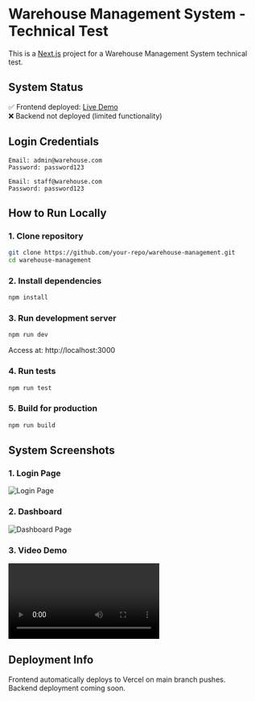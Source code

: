# Warehouse Management System - Technical Test

This is a [Next.js](https://nextjs.org) project for a Warehouse Management System technical test.

## System Status  
✅ Frontend deployed: [Live Demo](https://technicaltest-warehouse-fe.vercel.app/)  
❌ Backend not deployed (limited functionality)

## Login Credentials
```
Email: admin@warehouse.com
Password: password123
```
```
Email: staff@warehouse.com
Password: password123
```

## How to Run Locally

### 1. Clone repository
```bash
git clone https://github.com/your-repo/warehouse-management.git
cd warehouse-management
```

### 2. Install dependencies
```bash
npm install
```

### 3. Run development server
```bash
npm run dev
```
Access at: http://localhost:3000

### 4. Run tests
```bash
npm run test
```

### 5. Build for production
```bash
npm run build
```

## System Screenshots

### 1. Login Page
![Login Page](/images/ssLogin.png)

### 2. Dashboard
![Dashboard Page](/images/ssHome.png)

### 3. Video Demo
![Warehouse Demo Video technicaltest-warehouse-fe.vercel.app](https://technicaltest-warehouse-fe.vercel.app/video/demo-video.mp4)

## Deployment Info
Frontend automatically deploys to Vercel on main branch pushes.  
Backend deployment coming soon.